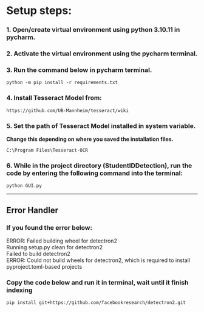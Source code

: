 
# Setup steps:
### 1. Open/create virtual environment using python 3.10.11 in pycharm.
### 2. Activate the virtual environment using the pycharm terminal.
### 3. Run the command below in pycharm terminal.
```
python -m pip install -r requirements.txt
```
### 4. Install Tesseract Model from:
```
https://github.com/UB-Mannheim/tesseract/wiki
```
### 5. Set the path of Tesseract Model installed in system variable.
**Change this depending on where you saved the installation files.**
```
C:\Program Files\Tesseract-OCR
```
### 6. While in the project directory (StudentIDDetection), run the code by entering the following command into the terminal:
```commandline
python GUI.py
```
***
## Error Handler
### If you found the error below:
ERROR: Failed building wheel for detectron2\
  Running setup.py clean for detectron2\
Failed to build detectron2\
ERROR: Could not build wheels for detectron2, which is required to install pyproject.toml-based projects


### Copy the code below and run it in terminal, wait until it finish indexing
```markdown
pip install git+https://github.com/facebookresearch/detectron2.git 
